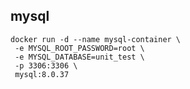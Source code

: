 ## mysql 

```shell
docker run -d --name mysql-container \
 -e MYSQL_ROOT_PASSWORD=root \
 -e MYSQL_DATABASE=unit_test \
 -p 3306:3306 \
 mysql:8.0.37
```

